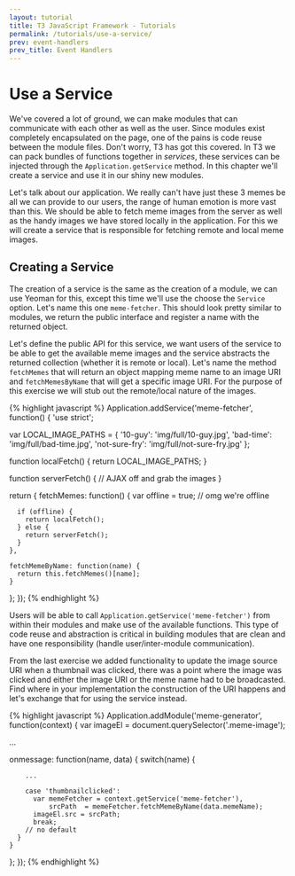 ```yaml
---
layout: tutorial
title: T3 JavaScript Framework - Tutorials
permalink: /tutorials/use-a-service/
prev: event-handlers
prev_title: Event Handlers
---
```


# Use a Service

We've covered a lot of ground, we can make modules that can communicate with each other as well as the user. Since modules exist completely encapsulated on the page, one of the pains is code reuse between the module files. Don't worry, T3 has got this covered. In T3 we can pack bundles of functions together in *services*, these services can be injected through the `Application.getService` method. In this chapter we'll create a service and use it in our shiny new modules.

Let's talk about our application. We really can't have just these 3 memes be all we can provide to our users, the range of human emotion is more vast than this. We should be able to fetch meme images from the server as well as the handy images we have stored locally in the application. For this we will create a service that is responsible for fetching remote and local meme images.

## Creating a Service

The creation of a service is the same as the creation of a module, we can use Yeoman for this, except this time we'll use the choose the `Service` option. Let's name this one `meme-fetcher`. This should look pretty similar to modules, we return the public interface and register a name with the returned object.

Let's define the public API for this service, we want users of the service to be able to get the available meme images and the service abstracts the returned collection (whether it is remote or local). Let's name the method `fetchMemes` that will return an object mapping meme name to an image URI and `fetchMemesByName` that will get a specific image URI. For the purpose of this exercise we will stub out the remote/local nature of the images.

{% highlight javascript %}
Application.addService('meme-fetcher', function() {
  'use strict';

  var LOCAL_IMAGE_PATHS = {
    '10-guy': 'img/full/10-guy.jpg',
    'bad-time': 'img/full/bad-time.jpg',
    'not-sure-fry': 'img/full/not-sure-fry.jpg'
  };

  function localFetch() {
    return LOCAL_IMAGE_PATHS;
  }

  function serverFetch() {
    // AJAX off and grab the images
  }

  return {
    fetchMemes: function() {
      var offline = true; // omg we're offline

      if (offline) {
        return localFetch();
      } else {
        return serverFetch();
      }
    },

    fetchMemeByName: function(name) {
      return this.fetchMemes()[name];
    }
  };
});
{% endhighlight %}

Users will be able to call `Application.getService('meme-fetcher')` from within their modules and make use of the available functions. This type of code reuse and abstraction is critical in building modules that are clean and have one responsibility (handle user/inter-module communication).

From the last exercise we added functionality to update the image source URI when a thumbnail was clicked, there was a point where the image was clicked and either the image URI or the meme name had to be broadcasted. Find where in your implementation the construction of the URI happens and let's exchange that for using the service instead.

{% highlight javascript %}
Application.addModule('meme-generator', function(context) {
  var imageEl = document.querySelector('.meme-image');

  ...

  onmessage: function(name, data) {
      switch(name) {

        ...

        case 'thumbnailclicked':
          var memeFetcher = context.getService('meme-fetcher'),
              srcPath  = memeFetcher.fetchMemeByName(data.memeName);
          imageEl.src = srcPath;
          break;
        // no default
      }
    }
  };
});
{% endhighlight %}
